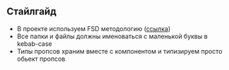 ## Стайлгайд
- В проекте используем FSD методологию ([ссылка](https://feature-sliced.github.io/documentation/ru/docs/get-started/tutorial))
- Все папки и файлы должны именоваться с маленькой буквы в kebab-case
- Типы пропсов храним вместе с компонентом и типизируем просто обьект пропсов
